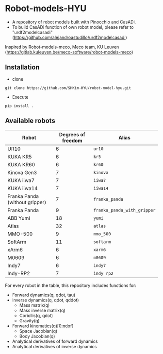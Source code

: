 # Robot-models-HYU

* A repository of robot models built with Pinocchio and CasADi.
* To build CasADi function of own robot model, please refer to "urdf2modelcasadi" (https://github.com/alejandroastudillo/urdf2modelcasadi)

Inspired by Robot-models-meco, Meco team, KU Leuven (https://gitlab.kuleuven.be/meco-software/robot-models-meco)


## Installation
* clone 
```
git clone https://github.com/SHKim-HYU/robot-model-hyu.git
```
* Execute 
```
pip install .
```

## Available robots
| Robot | Degrees of freedom | Alias |
|-------|-------------|-------|
| UR10      	|     6   	|  	`ur10`     |
| KUKA KR5    	|     6   	|  	`kr5`     |
| KUKA KR60 	|     6   	|  	`kr60`     |
| Kinova Gen3	|     7   	|  	`kinova`     |
| KUKA iiwa7 	|     7   	|  	`iiwa7`     |
| KUKA iiwa14 	|     7   	|  	`iiwa14`     |
| Franka Panda (without gripper) |     7   |  `franka_panda`     |
| Franka Panda	|     9   	|  	`franka_panda_with_gripper`     |
| ABB Yumi   	|     18  	|  	`yumi`     |
| Atlas      	|     32  	|  	`atlas`     |
| MMO-500	|	9	|	`mmo_500`	|
| SoftArm	|	11	|	`softarm`	|
| xArm6	|	6	|	`xarm6`	|
| M0609	|	6	|	`m0609`	|
| Indy7	|	6	|	`indy7`	|
| Indy-RP2	|	7	|	`indy_rp2`	|

For every robot in the table, this repository includes functions for:
- Forward dynamics(q, qdot, tau)
- Inverse dynamics(q, qdot, qddot)
	- Mass matrix(q)
	- Mass inverse matrix(q)
	- Coriollis(q, qdot)
	- Gravity(q)
- Forward kinematics(q)[0:ndof]
	- Space Jacobian(q)
	- Body Jacobian(q)
- Analytical derivatives of forward dynamics
- Analytical derivatives of inverse dynamics
